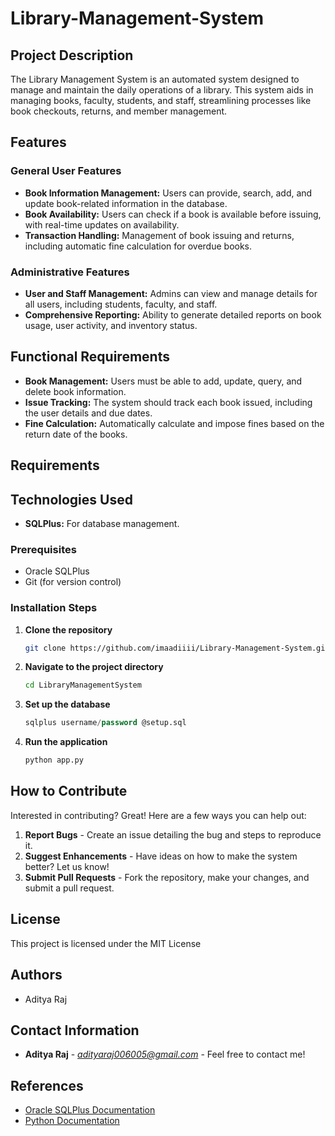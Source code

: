 # Library-Management-System

## Project Description
The Library Management System is an automated system designed to manage and maintain the daily operations of a library. This system aids in managing books, faculty, students, and staff, streamlining processes like book checkouts, returns, and member management.

## Features
### General User Features
- **Book Information Management:** Users can provide, search, add, and update book-related information in the database.
- **Book Availability:** Users can check if a book is available before issuing, with real-time updates on availability.
- **Transaction Handling:** Management of book issuing and returns, including automatic fine calculation for overdue books.

### Administrative Features
- **User and Staff Management:** Admins can view and manage details for all users, including students, faculty, and staff.
- **Comprehensive Reporting:** Ability to generate detailed reports on book usage, user activity, and inventory status.

## Functional Requirements
- **Book Management:** Users must be able to add, update, query, and delete book information.
- **Issue Tracking:** The system should track each book issued, including the user details and due dates.
- **Fine Calculation:** Automatically calculate and impose fines based on the return date of the books.

## Requirements



## Technologies Used
- **SQLPlus:** For database management.

### Prerequisites
- Oracle SQLPlus
- Git (for version control)

### Installation Steps
1. **Clone the repository**
   ```bash
   git clone https://github.com/imaadiiii/Library-Management-System.git
   ```
2. **Navigate to the project directory**
   ```bash
   cd LibraryManagementSystem
   ```
3. **Set up the database**
   ```sql
   sqlplus username/password @setup.sql
   ```
4. **Run the application**
   ```bash
   python app.py
   ```

## How to Contribute
Interested in contributing? Great! Here are a few ways you can help out:
1. **Report Bugs** - Create an issue detailing the bug and steps to reproduce it.
2. **Suggest Enhancements** - Have ideas on how to make the system better? Let us know!
3. **Submit Pull Requests** - Fork the repository, make your changes, and submit a pull request.


## License
This project is licensed under the MIT License 

## Authors
- Aditya Raj


## Contact Information
- **Aditya Raj** - *adityaraj006005@gmail.com* - Feel free to contact me!

## References
- [Oracle SQLPlus Documentation](https://www.oracle.com/database/technologies/)
- [Python Documentation](https://www.python.org/doc/)
```

